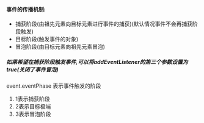 #### 事件的传播机制:

- 捕获阶段(由祖先元素向目标元素进行事件的捕获)(默认情况事件不会再捕获阶段触发)
- 目标阶段(触发事件的对象)
- 冒泡阶段(由目标元素向祖先元素冒泡)

##### 如果希望在捕获阶段触发事件,可以将addEventListener的第三个参数设置为true(关闭了事件冒泡)

event.eventPhase 表示事件触发的阶段

1. 1表示捕获阶段
2. 2表示目标极端
3. 3表示冒泡阶段
